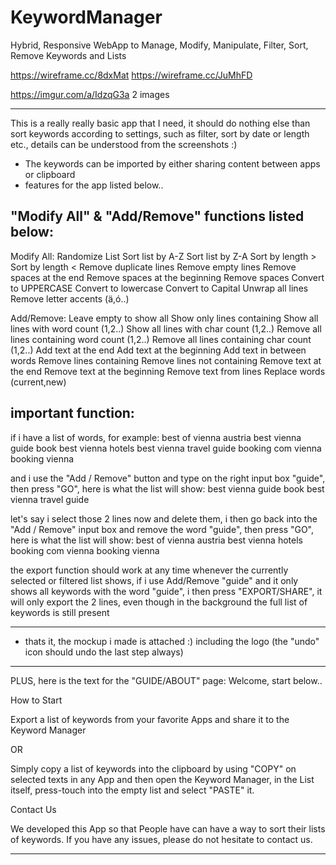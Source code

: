 # KeywordManager
Hybrid, Responsive WebApp to Manage, Modify, Manipulate, Filter, Sort, Remove Keywords and Lists

https://wireframe.cc/8dxMat
https://wireframe.cc/JuMhFD

https://imgur.com/a/IdzqG3a 2 images

----------------------------

This is a really really basic app that I need, it should do nothing else than sort keywords according to settings, such as filter, sort by date or length etc., details can be understood from the screenshots :)

- The keywords can be imported by either sharing content between apps or clipboard
- features for the app listed below..


"Modify All" & "Add/Remove" functions listed below:
----------------------------

Modify All:
Randomize List
Sort list by A-Z
Sort list by Z-A
Sort by length >
Sort by length <
Remove duplicate lines
Remove empty lines
Remove spaces at the end
Remove spaces at the beginning
Remove spaces
Convert to UPPERCASE
Convert to lowercase
Convert to Capital
Unwrap all lines
Remove letter accents (ä,ó..)

Add/Remove:
Leave empty to show all
Show only lines containing
Show all lines with word count (1,2..)
Show all lines with char count (1,2..)
Remove all lines containing word count (1,2..)
Remove all lines containing char count (1,2..)
Add text at the end
Add text at the beginning
Add text in between words
Remove lines containing
Remove lines not containing
Remove text at the end
Remove text at the beginning
Remove text from lines
Replace words (current,new)


important function:
----------------------------

if i have a list of words, for example:
best of vienna austria
best vienna guide book
best vienna hotels
best vienna travel guide
booking com vienna
booking vienna

and i use the "Add / Remove" button and type on the right input box "guide", then press "GO", here is what the list will show:
best vienna guide book
best vienna travel guide

let's say i select those 2 lines now and delete them, i then go back into the "Add / Remove" input box and remove the word "guide", then press "GO", here is what the list will show:
best of vienna austria
best vienna hotels
booking com vienna
booking vienna

the export function should work at any time whenever the currently selected or filtered list shows, if i use Add/Remove "guide" and it only shows all keywords with the word "guide", i then press "EXPORT/SHARE", it will only export the 2 lines, even though in the background the full list of keywords is still present

---------------------------

- thats it, the mockup i made is attached :) including the logo
(the "undo" icon should undo the last step always)

---------------------------
PLUS, here is the text for the "GUIDE/ABOUT" page:
Welcome, start below..

How to Start

Export a list of keywords from your favorite Apps and share it to the Keyword Manager

OR

Simply copy a list of keywords into the clipboard by using "COPY" on selected texts in any App and then open the Keyword Manager, in the List itself, press-touch into the empty list and select "PASTE" it.

Contact Us

We developed this App so that People have can have a way to sort their lists of keywords. If you have any issues, please do not hesitate to contact us.

---------------------------
